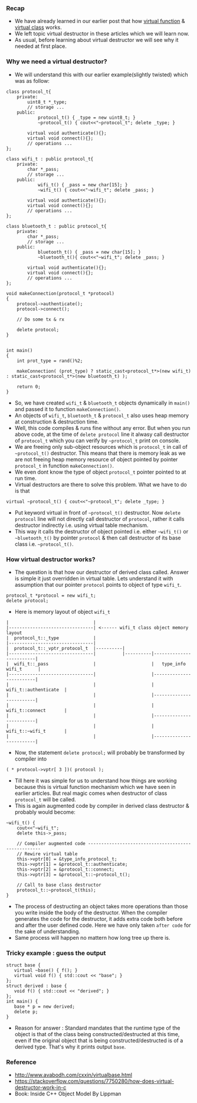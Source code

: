 ### Recap
- We have already learned in our earlier post that how [virtual function]() & [virtual class]() works.
- We left topic virtual destructor in these articles which we will learn now.
- As usual, before learning about virtual destructor we will see why it needed at first place.
### Why we need a virtual destructor?
- We will understand this with our earlier example(slightly twisted) which was as follow:
```
class protocol_t{
	private:
		uint8_t *_type;
		// storage ...
	public:
    		protocol_t() { _type = new uint8_t; }
    		~protocol_t() { cout<<"~protocol_t"; delete _type; }

		virtual void authenticate(){};
		virtual void connect(){};
		// operations ...
};

class wifi_t : public protocol_t{
	private:
		char *_pass;
		// storage ...
	public:
    		wifi_t() { _pass = new char[15]; }
    		~wifi_t() { cout<<"~wifi_t"; delete _pass; }

		virtual void authenticate(){};
		virtual void connect(){};
		// operations ...
};

class bluetooth_t : public protocol_t{
	private:
		char *_pass;
		// storage ...
	public:
    		bluetooth_t() { _pass = new char[15]; }
    		~bluetooth_t(){ cout<<"~wifi_t"; delete _pass; }

		virtual void authenticate(){};
		virtual void connect(){};
		// operations ...
};

void makeConnection(protocol_t *protocol)
{
	protocol->authenticate();
	protocol->connect();
  
  	// Do some tx & rx
  
  	delete protocol;
}	


int main()
{
	int prot_type = rand()%2;
  
	makeConnection( (prot_type) ? static_cast<protocol_t*>(new wifi_t) : static_cast<protocol_t*>(new bluetooth_t) );	

	return 0;
}
```
- So, we have created `wifi_t` & `bluetooth_t` objects dynamically in `main()` and passed it to function `makeConnection()`.
- An objects of `wifi_t`, `bluetooth_t` & `protocol_t` also uses heap memory at construction & destruction time.
- Well, this code compiles & runs fine without any error. But when you run above code, at the time of `delete protocol` line it alwasy call destructor of `protocol_t` which you can verify by `~protocol_t` print on console.
- We are freeing only sub-object resources which is `protocol_t` in call of `~protocol_t()` destructor. This means that there is memory leak as we are not freeing heap memory resource of object pointed by pointer `protocol_t` in function `makeConnection()`.
- We even dont know the type of object `protocol_t` pointer pointed to at run time.
- Virtual destructors are there to solve this problem. What we have to do is that
```
virtual ~protocol_t() { cout<<"~protocol_t"; delete _type; }
```
- Put keyword virtual in front of `~protocol_t()` destructor. Now `delete protocol` line will not directly call destructor of `protocol`, rather it calls destructor indirectly i.e. using virtual table mechanism.
- This way it calls the destructor of object pointed i.e. either `~wifi_t()` or `~bluetooth_t()` by pointer `protocol` & then call destructor of its base class i.e. `~protocol_t()`.

### How virtual destructor works?

- The question is that how our destructor of derived class called. Answer is simple it just overridden in virtual table. Lets understand it with assumption that our pointer `protocol` points to object of type `wifi_t`.
```
protocol_t *protocol = new wifi_t;
delete protocol;
```
- Here is memory layout of object `wifi_t`
```
|                                |          
|--------------------------------| <------ wifi_t class object memory layout
|  protocol_t::_type             |          
|--------------------------------|          
|  protocol_t::_vptr_protocol_t  |----------|
|--------------------------------|          |----------|-------------------------|
|  wifi_t::_pass                 |                     |   type_info wifi_t      |
|--------------------------------|                     |-------------------------|
|                                |                     |   wifi_t::authenticate  |
|                                |                     |-------------------------|
|                                |                     |   wifi_t::connect       |
|                                |                     |-------------------------|
|                                |                     |   wifi_t::~wifi_t       |
|                                |                     |-------------------------|
```
- Now, the statement `delete protocol;` will probably be transformed by compiler into
```
( * protocol->vptr[ 3 ])( protocol ); 
```
- Till here it was simple for us to understand how things are working because this is virtual function mechanism which we have seen in earlier articles. But real magic comes when destructor of class `protocol_t` will be called.
- This is again augmented code by compiler in derived class destructor & probably would become:
```
~wifi_t() { 
	cout<<"~wifi_t"; 
	delete this->_pass;
	
	// Compiler augmented code ----------------------------------------------------
	// Rewire virtual table
	this->vptr[0] = &type_info_protocol_t;
	this->vptr[1] = &protocol_t::authenticate;
	this->vptr[2] = &protocol_t::connect;
	this->vptr[3] = &protocol_t::~protocol_t();
	
	// Call to base class destructor
	protocol_t::~protocol_t(this); 
}
```
- The process of destructing an object takes more operations than those you write inside the body of the destructor. When the compiler generates the code for the destructor, it adds extra code both before and after the user defined code. Here we have only taken `after code` for the sake of understanding.
- Same process will happen no mattern how long tree up there is.

### Tricky example : guess the output
```
struct base {
   virtual ~base() { f(); }
   virtual void f() { std::cout << "base"; }
};
struct derived : base {
   void f() { std::cout << "derived"; }
};
int main() {
   base * p = new derived;
   delete p;
}
```
- Reason for answer : Standard mandates that the runtime type of the object is that of the class being constructed/destructed at this time, even if the original object that is being constructed/destructed is of a derived type. That's why it prints output `base`.

### Reference 
- http://www.avabodh.com/cxxin/virtualbase.html
- https://stackoverflow.com/questions/7750280/how-does-virtual-destructor-work-in-c
- Book: Inside C++ Object Model By Lippman
